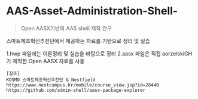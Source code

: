 # AAS-Asset-Administration-Shell-

> Open AASX기반의 AAS shell 제작 연구


스마트제조혁신추진단에서 제공하는 자료를 기반으로 정리 및 실습 

1.hwp 파일에는 이론정리 및 실습을 바탕으로 정리
2.aasx 파일은 직접 aorzelskiGH가 제작한 Open AASX 자료를 사용


```
[참조]  
KOSMO 스마트제조혁신추진단 & Nestfield   
https://www.nextcampus.kr/mobile/course_view.jsp?id=28440 
https://github.com/admin-shell/aasx-package-explorer
```
